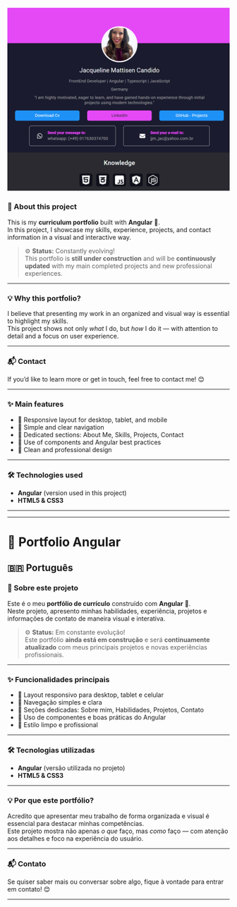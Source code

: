![Screenshot](https://raw.githubusercontent.com/JacMattisen/Angular-Portfolio/main/src/assets/img/Bildschirm-portfolio.png)

### 🧾 About this project

This is my **curriculum portfolio** built with **Angular** 🚀.  
In this project, I showcase my skills, experience, projects, and contact information in a visual and interactive way.

> ⚙️ **Status:** Constantly evolving!  
> This portfolio is **still under construction** and will be **continuously updated** with my main completed projects and new professional experiences.

---

### 💡 Why this portfolio?

I believe that presenting my work in an organized and visual way is essential to highlight my skills.  
This project shows not only _what_ I do, but _how_ I do it — with attention to detail and a focus on user experience.

---

### 📬 Contact

If you’d like to learn more or get in touch, feel free to contact me! 😊

---

### ✨ Main features

- 📱 Responsive layout for desktop, tablet, and mobile
- 🧭 Simple and clear navigation
- 📂 Dedicated sections: About Me, Skills, Projects, Contact
- 🧩 Use of components and Angular best practices
- 🎨 Clean and professional design

---

### 🛠️ Technologies used

- **Angular** (version used in this project)
- **HTML5 & CSS3**

---

---

# 💼 Portfolio Angular

## 🇧🇷 Português

### 🧾 Sobre este projeto

Este é o meu **portfólio de currículo** construído com **Angular** 🚀.  
Neste projeto, apresento minhas habilidades, experiência, projetos e informações de contato de maneira visual e interativa.

> ⚙️ **Status:** Em constante evolução!  
> Este portfólio **ainda está em construção** e será **continuamente atualizado** com meus principais projetos e novas experiências profissionais.

---

### ✨ Funcionalidades principais

- 📱 Layout responsivo para desktop, tablet e celular
- 🧭 Navegação simples e clara
- 📂 Seções dedicadas: Sobre mim, Habilidades, Projetos, Contato
- 🧩 Uso de componentes e boas práticas do Angular
- 🎨 Estilo limpo e profissional

---

### 🛠️ Tecnologias utilizadas

- **Angular** (versão utilizada no projeto)
- **HTML5 & CSS3**

---

### 💡 Por que este portfólio?

Acredito que apresentar meu trabalho de forma organizada e visual é essencial para destacar minhas competências.  
Este projeto mostra não apenas _o que_ faço, mas _como_ faço — com atenção aos detalhes e foco na experiência do usuário.

---

### 📬 Contato

Se quiser saber mais ou conversar sobre algo, fique à vontade para entrar em contato! 😊

---
